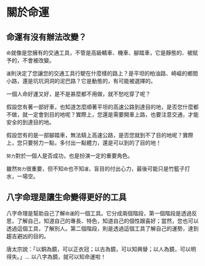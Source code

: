 # 關於命運

## 命運有沒有辦法改變？

`命`就像是您擁有的交通工具，不管是高級轎車、機車、腳踏車，它是靜態的、被賦予的，不會被改變。

`運`則決定了您讓您的交通工具行駛在什麼樣的路上？是平坦的柏油路、崎嶇的鄉間小路，還是坑坑洞洞的泥巴路？它是動態的，有可能被選擇的。

一個人命好運又好，是不是甚麼都不用做，就不愁吃穿了呢？

假設您有著一部好車，也知道怎麼順著平坦的高速公路到達目的地，是否您什麼都不做，就一定會到目的地呢？實際上，您還是需要開車上路，也要注意交通，才能安全的到達目的地。

假設您有的是一部腳踏車，無法騎上高速公路，是否您就到不了目的地呢？實際上，您只要努力一點，多付出一點體力，還是可以到的了目的地！

`努力`對於一個人是否成功，也是扮演一定的重要角色。

雖然`努力`很重要，但不知`命`也不知`運`，盲目的付出心力，最後可能只是竹籃子打水，一場空。

## 八字命理是讓生命變得更好的工具

八字命理是幫助自己了解`命運`的一個工具。它分成兩個階段，第一個階段是透過反思，了解自己，知道自己的專長、特色，知道自己的個性跟喜好；當然，您也可以透過這個工具，了解別人。第二個階段，則是透過這個工具了解自己的運勢，達到趨吉避凶的目的。

唐太宗說：「以銅為鏡，可以正衣冠；以古為鏡，可以知興替；以人為鏡，可以明得失。」... 以八字為鏡，就可以知命運啦！

